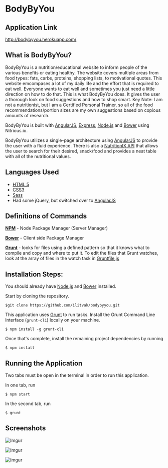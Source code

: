 BodyByYou
=================


Application Link 
----------------
http://bodybyyou.herokuapp.com/

What is BodyByYou? 
----------------
BodyByYou is a nutrition/educational website to inform people of the various benefits or eating healthy. The website covers multiple areas from food types: fats, carbs, proteins, shopping lists, to motivational quotes. This website emcompases a lot of my daily life and the effort that is required to eat well. Everyone wants to eat well and sometimes you just need a little direction on how to do that. This is what BodyByYou does. It gives the user a thorough look on food suggestions and how to shop smart. Key Note: I am not a nutritionist, but I am a Certified Personal Trainer, so all of the food recommendations/portion sizes are my own suggestions based on copious amounts of research.

BodyByYou is built with [AngularJS](https://angularjs.org/), [Express](http://expressjs.com/), [Node.js](https://www.npmjs.com/) and [Bower](http://bower.io/) using Nitrious.io. 

BodyByYou utilizes a single-page architecture using [AngularJS](https://angularjs.org/) to provide the user with a fluid experience. There is also a [NutritionIX API](http://www.nutritionix.com/api) that allows the user to search for their desired, snack/food and provides a neat table with all of the nutritional values.  

Languages Used
---------------
- [HTML 5](https://developer.mozilla.org/en-US/docs/Web/Guide/HTML/HTML5)
- [CSS3](https://developer.mozilla.org/en-US/docs/Web/CSS/CSS3)
- [Sass](http://sass-lang.com/)
- Had some jQuery, but switched over to [AngularJS](https://angularjs.org/)

Definitions of Commands
-----------------------

**[NPM](https://www.npmjs.com/)** - Node Package Manager (Server Manager)

**[Bower](http://bower.io/)** - Client side Package Manager

**[Grunt](http://gruntjs.com/)** - looks for files using a defined pattern so that it knows what to compile and copy and where to put it. To edit the files that Grunt watches, look at the array of files in the watch task in [Gruntfile.js](https://github.com/carmenvkrol/bloc-pomodoro/blob/master/gruntfile.js)



Installation Steps:
-------------------

You should already have [Node.js](https://www.npmjs.com/) and [Bower](http://bower.io/) installed.


Start by cloning the repository.

`$git clone https://github.com/ilitvak/bodybyyou.git`


This application uses [Grunt](http://gruntjs.com/) to run tasks.  Install the Grunt Command Line Interface (`grunt-cli`) locally on your machine.


`$ npm install -g grunt-cli`

Once that's complete, install the remaining project dependencies by running

`$ npm install`

Running the Application
------------
Two tabs must be open in the terminal in order to run this application.

In one tab, run

`$ npm start`

In the second tab, run

`$ grunt`


Screenshots
-----------

![Imgur](http://i.imgur.com/A8PwEHg.jpg)

![Imgur](http://i.imgur.com/yBgOTO9.png)

![Imgur](http://i.imgur.com/jPrFDQB.png)
